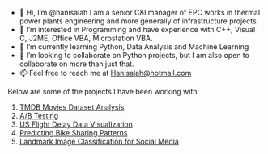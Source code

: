 - 👋 Hi, I’m @hanisalah I am a senior C&I manager of EPC works in thermal power plants engineering and more generally of infrastructure projects.
- 👀 I’m interested in Programming and have experience with C++, Visual C, J2ME, Office VBA, Microstation VBA.
- 🌱 I’m currently learning Python, Data Analysis and Machine Learning
- 💞️ I’m looking to collaborate on Python projects, but I am also open to collaborate on more than just that.
- 📫 Feel free to reach me at Hanisalah@hotmail.com

Below are some of the projects I have been working with:
1. [TMDB Movies Dataset Analysis](https://github.com/hanisalah/TMDb_Dataset_Analysis)
2. [A/B Testing](https://github.com/hanisalah/Analyze_Ab_Test_Results)
3. [US Flight Delay Data Visualization](https://github.com/hanisalah/Flight_Delay_DataVisualization)
4. [Predicting Bike Sharing Patterns](https://github.com/hanisalah/Predicting_bike_sharing_patterns)
5. [Landmark Image Classification for Social Media](https://github.com/hanisalah/landmark_classification_and_tagging_for_social_media)

<!---
hanisalah/hanisalah is a ✨ special ✨ repository because its `README.md` (this file) appears on your GitHub profile.
You can click the Preview link to take a look at your changes.
--->
